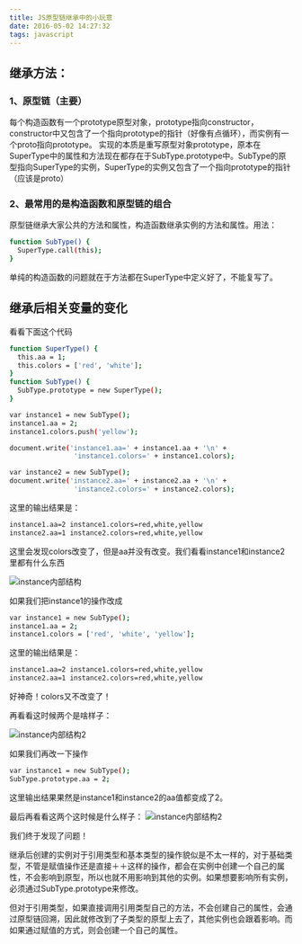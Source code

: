 ```yaml
---
title: JS原型链继承中的小玩意
date: 2016-05-02 14:27:32
tags: javascript
---
```


## 继承方法：

### 1、原型链（主要）

每个构造函数有一个prototype原型对象，prototype指向constructor，constructor中又包含了一个指向prototype的指针（好像有点循环），而实例有一个proto指向prototype。
实现的本质是重写原型对象prototype，原本在SuperType中的属性和方法现在都存在于SubType.prototype中。SubType的原型指向SuperType的实例，SuperType的实例又包含了一个指向prototype的指针（应该是proto）

### 2、最常用的是构造函数和原型链的组合

原型链继承大家公共的方法和属性，构造函数继承实例的方法和属性。用法：
``` bash
function SubType() {
  SuperType.call(this);
}
```
单纯的构造函数的问题就在于方法都在SuperType中定义好了，不能复写了。

## 继承后相关变量的变化

看看下面这个代码

``` bash
function SuperType() {
  this.aa = 1;
  this.colors = ['red', 'white'];
}
function SubType() {
  SubType.prototype = new SuperType();
}

var instance1 = new SubType();
instance1.aa = 2;
instance1.colors.push('yellow');

document.write('instance1.aa=' + instance1.aa + '\n' +
                'instance1.colors=' + instance1.colors);

var instance2 = new SubType();
document.write('instance2.aa=' + instance2.aa + '\n' +
                'instance2.colors=' + instance2.colors);
```

这里的输出结果是：
``` bash
instance1.aa=2 instance1.colors=red,white,yellow
instance2.aa=1 instance2.colors=red,white,yellow
```

这里会发现colors改变了，但是aa并没有改变。我们看看instance1和instance2里都有什么东西

![instance内部结构](http://ww3.sinaimg.cn/large/59967359gw1eurz18tbpyj205f028dfp.jpg)

如果我们把instance1的操作改成

``` bash
var instance1 = new SubType();
instance1.aa = 2;
instance1.colors = ['red', 'white', 'yellow'];
```

这里的输出结果是：
``` bash
instance1.aa=2 instance1.colors=red,white,yellow
instance2.aa=1 instance2.colors=red,white,yellow
```

好神奇！colors又不改变了！

再看看这时候两个是啥样子：

![instance内部结构2](http://ww4.sinaimg.cn/large/59967359jw1eurz9khcycj207d03ft8p.jpg)

如果我们再改一下操作
``` bash
var instance1 = new SubType();
SubType.prototype.aa = 2;
```

这里输出结果果然是instance1和instance2的aa值都变成了2。

最后再看看这两个这时候是什么样子：
![instance内部结构2](http://ww4.sinaimg.cn/large/59967359gw1eurz2d69eyj207802mdfs.jpg)

我们终于发现了问题！

继承后创建的实例对于引用类型和基本类型的操作貌似是不太一样的，对于基础类型，不管是赋值操作还是直接＋＋这样的操作，都会在实例中创建一个自己的属性，不会影响到原型，所以也就不用影响到其他的实例。如果想要影响所有实例，必须通过SubType.prototype来修改。

但对于引用类型，如果直接调用引用类型自己的方法，不会创建自己的属性，会通过原型链回溯，因此就修改到了子类型的原型上去了，其他实例也会跟着影响。而如果通过赋值的方式，则会创建一个自己的属性。
